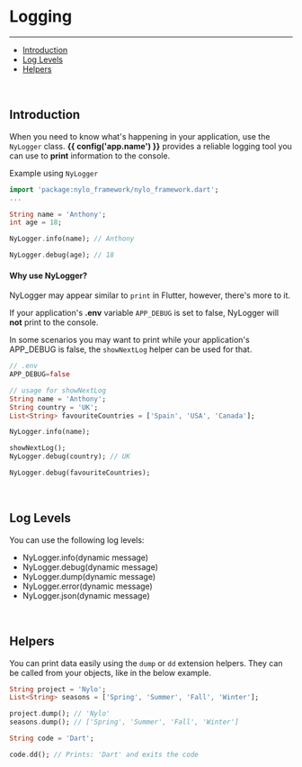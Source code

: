 # Logging

---

<a name="section-1"></a>
- [Introduction](#introduction "Introduction")
- [Log Levels](#log-levels "Log Levels")
- [Helpers](#helpers "Helpers")


<a name="introduction"></a>
<br>

## Introduction

When you need to know what's happening in your application, use the `NyLogger` class. **{{ config('app.name') }}** provides a reliable logging tool you can use to **print** information to the console.

Example using `NyLogger`


``` dart
import 'package:nylo_framework/nylo_framework.dart';
...

String name = 'Anthony';
int age = 18;

NyLogger.info(name); // Anthony

NyLogger.debug(age); // 18
```

#### Why use NyLogger?

NyLogger may appear similar to `print` in Flutter, however, there's more to it. 

If your application's **.env** variable `APP_DEBUG` is set to false, NyLogger will **not** print to the console.

In some scenarios you may want to print while your application's APP_DEBUG is false, the `showNextLog` helper can be used for that.

``` dart
// .env
APP_DEBUG=false

// usage for showNextLog
String name = 'Anthony';
String country = 'UK';
List<String> favouriteCountries = ['Spain', 'USA', 'Canada'];

NyLogger.info(name);

showNextLog();
NyLogger.debug(country); // UK

NyLogger.debug(favouriteCountries);
```

<a name="log-levels"></a>
<br>

## Log Levels

You can use the following log levels:

- NyLogger.info(dynamic message)
- NyLogger.debug(dynamic message)
- NyLogger.dump(dynamic message)
- NyLogger.error(dynamic message)
- NyLogger.json(dynamic message)


<a name="helpers"></a>
<br>

## Helpers

You can print data easily using the `dump` or `dd` extension helpers.
They can be called from your objects, like in the below example.

``` dart
String project = 'Nylo';
List<String> seasons = ['Spring', 'Summer', 'Fall', 'Winter'];

project.dump(); // 'Nylo'
seasons.dump(); // ['Spring', 'Summer', 'Fall', 'Winter']

String code = 'Dart';

code.dd(); // Prints: 'Dart' and exits the code
```